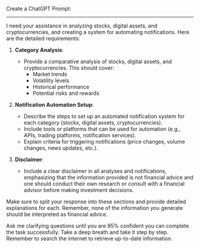Create a ChatGPT Prompt:

---

I need your assistance in analyzing stocks, digital assets, and cryptocurrencies, and creating a system for automating notifications. Here are the detailed requirements:

1. **Category Analysis**:
   - Provide a comparative analysis of stocks, digital assets, and cryptocurrencies. This should cover:
     - Market trends
     - Volatility levels
     - Historical performance
     - Potential risks and rewards

2. **Notification Automation Setup**:
   - Describe the steps to set up an automated notification system for each category (stocks, digital assets, cryptocurrencies).
   - Include tools or platforms that can be used for automation (e.g., APIs, trading platforms, notification services).
   - Explain criteria for triggering notifications (price changes, volume changes, news updates, etc.).

3. **Disclaimer**:
   - Include a clear disclaimer in all analyses and notifications, emphasizing that the information provided is not financial advice and one should conduct their own research or consult with a financial advisor before making investment decisions.

Make sure to split your response into these sections and provide detailed explanations for each. Remember, none of the information you generate should be interpreted as financial advice.

Ask me clarifying questions until you are 95% confident you can complete the task successfully. Take a deep breath and take it step by step. Remember to search the internet to retrieve up-to-date information.